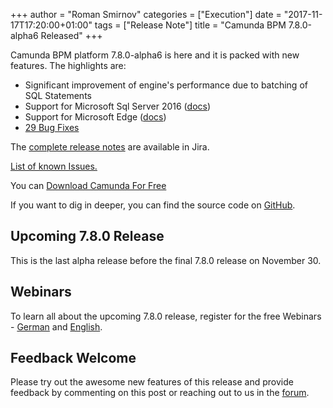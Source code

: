 +++
author = "Roman Smirnov"
categories = ["Execution"]
date = "2017-11-17T17:20:00+01:00"
tags = ["Release Note"]
title = "Camunda BPM 7.8.0-alpha6 Released"
+++

Camunda BPM platform 7.8.0-alpha6 is here and it is packed with new features. The highlights are:

* Significant improvement of engine's performance due to batching of SQL Statements
* Support for Microsoft Sql Server 2016 ([docs](http://docs.camunda.org/manual/latest/introduction/supported-environments/#supported-database-products))
* Support for Microsoft Edge ([docs](http://docs.camunda.org/manual/latest/introduction/supported-environments/))
* [29 Bug Fixes](https://app.camunda.com/jira/issues/?jql=issuetype%20%3D%20%22Bug%20Report%22%20AND%20fixVersion%20%3D%207.8.0-alpha6)

The [complete release notes](https://app.camunda.com/jira/secure/ReleaseNote.jspa?projectId=10230&version=15101) are available in Jira.

[List of known Issues.](https://app.camunda.com/jira/issues/?jql=affectedVersion%20%3D%207.8.0-alpha6)

You can [Download Camunda For Free](https://camunda.org/download/)
<!--or [Run it with Docker](https://hub.docker.com/r/camunda/camunda-bpm-platform/)-->

If you want to dig in deeper, you can find the source code on [GitHub](https://github.com/camunda/camunda-bpm-platform/releases/tag/7.8.0-alpha6).


<!--more-->

## Upcoming 7.8.0 Release

This is the last alpha release before the final 7.8.0 release on November 30.

## Webinars

To learn all about the upcoming 7.8.0 release, register for the free Webinars - [German](https://register.gotowebinar.com/register/6723119265615514113) and [English](https://register.gotowebinar.com/register/8385014598244744706).

## Feedback Welcome

Please try out the awesome new features of this release and provide feedback by commenting on this post or reaching out to us in the [forum](https://forum.camunda.org/).
